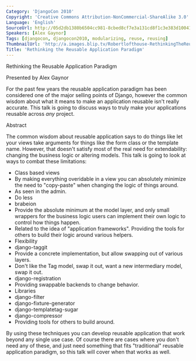 ```yaml
---
Category: 'DjangoCon 2010'
Copyright: 'Creative Commons Attribution-NonCommercial-ShareAlike 3.0'
Language: 'English'
SourceUrl: http://05d2db1380b6504cc981-8cbed8cf7e3a131cd8f1c3e383d10041.r93.cf2.rackcdn.com/djangocon-2010/51_rethinking-the-reusable-application-paradigm.flv
Speakers: [Alex Gaynor]
Tags: [djangocon, djangocon2010, modularizing, reuse, reusing]
ThumbnailUrl: 'http://a.images.blip.tv/Robertlofthouse-RethinkingTheReusableApplicationParadigm774.png'
Title: 'Rethinking the Reusable Application Paradigm'
---
```

Rethinking the Reusable Application Paradigm

Presented by Alex Gaynor

For the past few years the reusable application paradigm has been considered
one of the major selling points of Django, however the common wisdom about
what it means to make an application reusable isn't really accurate. This talk
is going to discuss ways to truly make your applications reusable across *any*
project.

Abstract

The common wisdom about reusable application says to do things like let your
views take arguments for things like the form class or the template name.
However, that doesn't satisfy most of the real need for extendability:
changing the business logic or altering models. This talk is going to look at
ways to combat these limitations:

  * Class based views 
  * By making everything overidable in a view you can absolutely minimize the need to "copy-paste" when changing the logic of things around. 
  * As seen in the admin. 
  * Do less 
  * brabeion 
  * Provide the absolute minimum at the model layer, and only small wrappers for the business logic users can implement their own logic to control how things happen. 
  * Related to the idea of "application frameworks". Providing the tools for others to build their logic around various helpers. 
  * Flexibility 
  * django-taggit 
  * Provide a concrete implementation, but allow swapping out of various layers. 
  * Don't like the Tag model, swap it out, want a new intermediary model, swap it out. 
  * django-registration 
  * Providing swappable backends to change behavior. 
  * Libraries 
  * django-filter 
  * django-fixture-generator 
  * django-templatetag-sugar 
  * django-compressor 
  * Providing tools for others to build around. 

By using these techniques you can develop reusable application that work
beyond any single use case. Of course there are cases where you don't need any
of these, and just need something that fits "traditional" reusable application
paradigm, so this talk will cover when that works as well.

